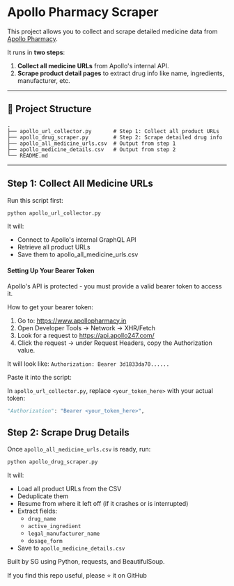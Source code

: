 # Apollo Pharmacy Scraper

This project allows you to collect and scrape detailed medicine data from [Apollo Pharmacy](https://www.apollopharmacy.in).

It runs in **two steps**:

1. **Collect all medicine URLs** from Apollo's internal API.
2. **Scrape product detail pages** to extract drug info like name, ingredients, manufacturer, etc.

---

## 📁 Project Structure

```
.
├── apollo_url_collector.py       # Step 1: Collect all product URLs
├── apollo_drug_scraper.py        # Step 2: Scrape detailed drug info
├── apollo_all_medicine_urls.csv  # Output from step 1
├── apollo_medicine_details.csv   # Output from step 2
└── README.md                     
```
---

## Step 1: Collect All Medicine URLs

Run this script first:

```python
python apollo_url_collector.py
```

It will:
- Connect to Apollo's internal GraphQL API
- Retrieve all product URLs
- Save them to apollo_all_medicine_urls.csv


#### Setting Up Your Bearer Token
Apollo's API is protected - you must provide a valid bearer token to access it.

How to get your bearer token:

1. Go to: https://www.apollopharmacy.in
2. Open Developer Tools → Network → XHR/Fetch
3. Look for a request to https://api.apollo247.com/
4. Click the request → under Request Headers, copy the Authorization value.

It will look like:  `Authorization: Bearer 3d1833da70......`

Paste it into the script:

In `apollo_url_collector.py`, replace `<your_token_here>` with your actual token:

```python
"Authorization": "Bearer <your_token_here>",
```

## Step 2: Scrape Drug Details

Once `apollo_all_medicine_urls.csv` is ready, run:

```python
python apollo_drug_scraper.py
```

It will:
- Load all product URLs from the CSV
- Deduplicate them
- Resume from where it left off (if it crashes or is interrupted)
- Extract fields:
    - `drug_name`
    - `active_ingredient`
    - `legal_manufacturer_name`
    - `dosage_form`
- Save to `apollo_medicine_details.csv`



Built by SG using Python, requests, and BeautifulSoup.

If you find this repo useful, please ⭐ it on GitHub
